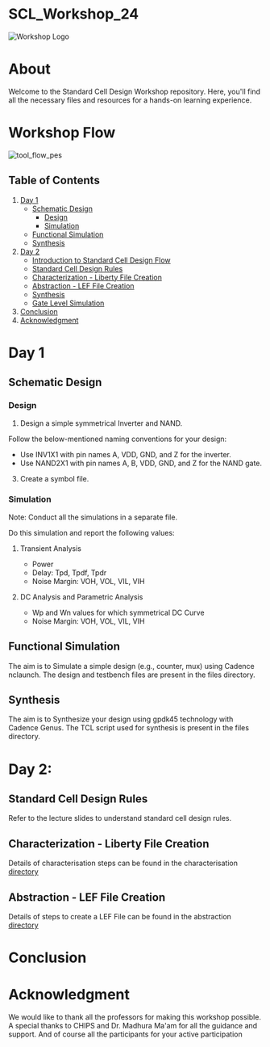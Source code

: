 # SCL_Workshop_24

![Workshop Logo](https://github.com/VardhanSuroshi/SCL_Workshop_24/assets/132068498/c0061cfb-501c-459f-8708-ad6923446105)

# About 
Welcome to the Standard Cell Design Workshop repository. Here, you'll find all the necessary files and resources for a hands-on learning experience.

# Workshop Flow
![tool_flow_pes](https://github.com/VardhanSuroshi/SCL_Workshop_24/assets/132068498/75a8856c-177e-48ac-b1ce-04c5df35a486)


## Table of Contents
1. [Day 1](#day-1)
   - [Schematic Design](#schematic-design)
     - [Design](#design)
     - [Simulation](#simulation)
   - [Functional Simulation](#functional-simulation)
   - [Synthesis](#synthesis)
2. [Day 2](#day-2)
   - [Introduction to Standard Cell Design Flow](#introduction-to-standard-cell-design-flow)
   - [Standard Cell Design Rules](#standard-cell-design-rules)
   - [Characterization - Liberty File Creation](#characterization-liberty-file-creation)
   - [Abstraction - LEF File Creation](#abstraction-lef-file-creation)
   - [Synthesis](#synthesis)
   - [Gate Level Simulation](#gate-level-simulation) 
3. [Conclusion](#conclusion)
4. [Acknowledgment](#acknowledgment)


# Day 1 

## Schematic Design 
### Design 

1. Design a simple symmetrical Inverter and NAND.

Follow the below-mentioned naming conventions for your design: 
   - Use INV1X1 with pin names A, VDD, GND, and Z for the inverter.
   - Use NAND2X1 with pin names A, B, VDD, GND, and Z for the NAND gate.

3. Create a symbol file. 

### Simulation

Note: Conduct all the simulations in a separate file.

Do this simulation and report the following values:

1. Transient Analysis
    - Power
    - Delay: Tpd, Tpdf, Tpdr
    - Noise Margin: VOH, VOL, VIL, VIH
      
2. DC Analysis and Parametric Analysis
    - Wp and Wn values for which symmetrical DC Curve
    - Noise Margin: VOH, VOL, VIL, VIH

## Functional Simulation 

The aim is to Simulate a simple design (e.g., counter, mux) using Cadence nclaunch. The design and testbench files are present in the files directory.

## Synthesis

The aim is to Synthesize your design using gpdk45 technology with Cadence Genus. The TCL script used for synthesis is present in the files directory.



# Day 2: 

## Standard Cell Design Rules
Refer to the lecture slides to understand standard cell design rules. 

## Characterization - Liberty File Creation
Details of characterisation steps can be found in the characterisation [directory](https://github.com/VardhanSuroshi/SCL-Design-Workshop-24/tree/main/characterization) 

## Abstraction - LEF File Creation
Details of steps to create a LEF File can be found in the abstraction [directory](https://github.com/VardhanSuroshi/SCL-Design-Workshop-24/tree/main/abstraction)


# Conclusion


# Acknowledgment
We would like to thank all the professors for making this workshop possible. A special thanks to CHIPS and Dr. Madhura Ma'am for all the guidance and support. And of course all the participants for your active participation


